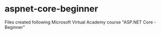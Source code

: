 # aspnet-core-beginner
Files created following Microsoft Virtual Academy course "ASP.NET Core - Beginner"
